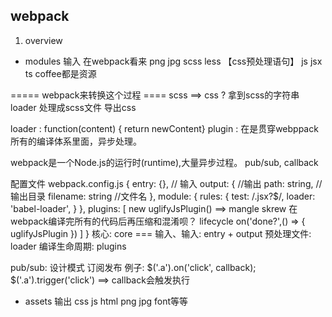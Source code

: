 ## webpack
1. overview
- modules 输入
在webpack看来
png jpg
scss less 【css预处理语句】
js
jsx
ts
coffee都是资源


=====  webpack来转换这个过程 ====
scss ==> css ?
拿到scss的字符串
loader 处理成scss文件
导出css

loader : function(content) { return newContent}
plugin : 在是贯穿webppack所有的编译体系里面，异步处理。

webpack是一个Node.js的运行时(runtime),大量异步过程。
pub/sub, callback

配置文件
webpack.config.js
{
    entry: {}, // 输入
    output: { //输出
        path: string, //输出目录
        filename: string //文件名
    },
    module: {
        rules: {
            test: /.jsx?$/,
            loader: 'babel-loader',
        }
    },
    plugins: [
        new uglifyJsPlugin()
        ==> mangle skrew
        在webpack编译完所有的代码后再压缩和混淆呗？
        lifecycle
        on('done?',() => {
            uglifyJsPlugin
        })
    ]
}
核心: core ===
输入、输入: entry + output
预处理文件: loader
编译生命周期: plugins


pub/sub: 设计模式 订阅发布
例子:
$('.a').on('click', callback);
$('.a').trigger('click') ==> callback会触发执行





- assets  输出
css 
js
html
png
jpg
font等等
